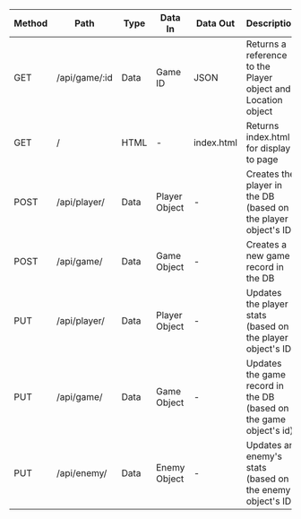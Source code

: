 | Method | Path              | Type | Data In       | Data Out   | Description                                                                                    |
|--------|-------------------|------|---------------|------------|------------------------------------------------------------------------------------------------|
| GET    | /api/game/:id     | Data | Game ID       | JSON       | Returns a reference to the Player object and Location object                                   |
| GET    | /                 | HTML | -             | index.html | Returns index.html for display to page                                                         |
| POST   | /api/player/   | Data | Player Object | -          | Creates the player in the DB (based on the player object's ID)                                     |
| POST   | /api/game/  | Data | Game Object | -          | Creates a new game record in the DB                                     |
| PUT   | /api/player/   | Data | Player Object | -          | Updates the player stats (based on the player object's ID)                                     |
| PUT   | /api/game/ | Data | Game Object | -          | Updates the game record in the DB (based on the game object's id)                                    |
| PUT   | /api/enemy/    | Data | Enemy Object  | -          | Updates an enemy's stats (based on the enemy object's ID)                                      |
